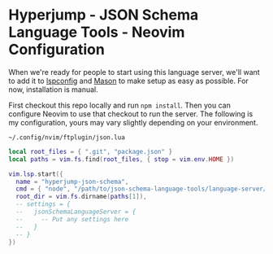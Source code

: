 # Hyperjump - JSON Schema Language Tools - Neovim Configuration

When we're ready for people to start using this language server, we'll want to
add it to [lspconfig](https://github.com/neovim/nvim-lspconfig) and
[Mason](https://github.com/williamboman/mason.nvim) to make setup as easy as
possible. For now, installation is manual.

First checkout this repo locally and run `npm install`. Then you can configure
Neovim to use that checkout to run the server. The following is my
configuration, yours may vary slightly depending on your environment.

`~/.config/nvim/ftplugin/json.lua`
```lua
local root_files = { ".git", "package.json" }
local paths = vim.fs.find(root_files, { stop = vim.env.HOME })

vim.lsp.start({
  name = "hyperjump-json-schema",
  cmd = { "node", "/path/to/json-schema-language-tools/language-server/src/server.js", "--stdio" },
  root_dir = vim.fs.dirname(paths[1]),
  -- settings = {
  --   jsonSchemaLanguageServer = {
  --     -- Put any settings here
  --   }
  -- }
})
```
